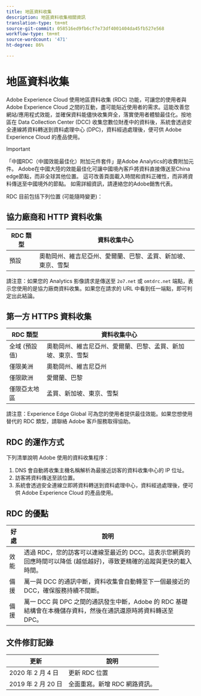 ```yaml
---
title: 地區資料收集
description: 地區資料收集相關資訊
translation-type: tm+mt
source-git-commit: 058516ed9fb6cf7e73df4001404da45fb527e568
workflow-type: tm+mt
source-wordcount: '471'
ht-degree: 86%

---
```



# 地區資料收集

Adobe Experience Cloud 使用地區資料收集 (RDC) 功能，可讓您的使用者與 Adobe Experience Cloud 之間的互動，盡可能貼近使用者的需求。這能改善您網站/應用程式效能，並確保資料能儘快收集齊全，落實使用者體驗最佳化。按地區在 Data Collection Center (DCC) 收集您數位財產中的資料後，系統會透過安全連線將資料轉送到資料處理中心 (DPC)，資料經過處理後，便可供 Adobe Experience Cloud 的產品使用。

>[!IMPORTANT]
>
>「中國RDC（中國效能最佳化）附加元件套件」是Adobe Analytics的收費附加元件。 Adobe在中國大陸的效能最佳化可讓中國境內客戶將資料直接傳送至China edge節點，而非全球其他位置。 這可改善頁面載入時間和資料正確性，而非將資料傳送至中國境外的節點。 如需詳細資訊，請連絡您的Adobe銷售代表。

RDC 目前包括下列位置 (可能隨時變更)：

## 協力廠商和 HTTP 資料收集

| RDC 類型 | 資料收集中心 |
|---------------------|-------------------|
| 預設 | 奧勒岡州、維吉尼亞州、愛爾蘭、巴黎、孟買、新加坡、東京、雪梨 |

請注意：如果您的 Analytics 影像請求是傳送至 `2o7.net` 或 `omtdrc.net` 端點，表示您使用的是協力廠商資料收集。如果您在請求的 URL 中看到任一端點，即可判定出此結論。

## 第一方 HTTPS 資料收集

| RDC 類型 | 資料收集中心 |
|---------------------|-------------------|
| 全域 (預設值) | 奧勒岡州、維吉尼亞州、愛爾蘭、巴黎、孟買、新加坡、東京、雪梨 |
| 僅限美洲 | 奧勒岡州、維吉尼亞州 |
| 僅限歐洲 | 愛爾蘭、巴黎 |
| 僅限亞太地區 | 孟買、新加坡、東京、雪梨 |

請注意：Experience Edge Global 可為您的使用者提供最佳效能。如果您想使用替代的 RDC 類型，請聯絡 Adobe 客戶服務取得協助。

## RDC 的運作方式

下列清單說明 Adobe 使用的資料收集程序：

1. DNS 會自動將收集主機名稱解析為最接近訪客的資料收集中心的 IP 位址。
1. 訪客將資料傳送至該位置。
1. 系統會透過安全連線立即將資料轉送到資料處理中心，資料經過處理後，便可供 Adobe Experience Cloud 的產品使用。

## RDC 的優點

| 好處 | 說明 |
|---------|-----------|
| 效能 | 透過 RDC，您的訪客可以連線至最近的 DCC。這表示您網頁的回應時間可以降低 (越低越好)，導致更精確的追蹤與更快的載入時間。 |
| 備援 | 萬一與 DCC 的通訊中斷，資料收集會自動轉至下一個最接近的 DCC，確保服務持續不間斷。 |
| 備援 | 萬一 DCC 與 DPC 之間的通訊發生中斷，Adobe 的 RDC 基礎結構會在本機儲存資料，然後在通訊還原時將資料轉送至 DPC。 |

## 文件修訂記錄

| 更新 | 說明 |
|--------|---------|
| 2020 年 2 月 4 日 | 更新 RDC 位置 |
| 2019 年 2 月 20 日 | 全面重寫。新增 RDC 網路資訊。 |
